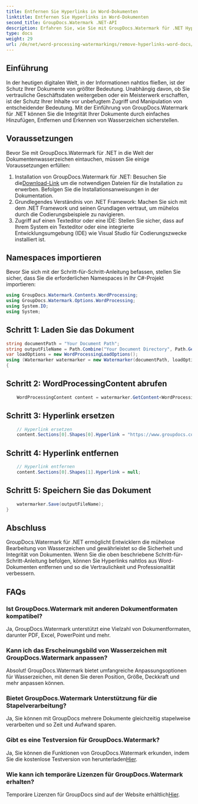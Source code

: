 ```yaml
---
title: Entfernen Sie Hyperlinks in Word-Dokumenten
linktitle: Entfernen Sie Hyperlinks in Word-Dokumenten
second_title: GroupDocs.Watermark .NET-API
description: Erfahren Sie, wie Sie mit GroupDocs.Watermark für .NET Hyperlinks aus Word-Dokumenten entfernen. Erhöhen Sie mühelos die Dokumentensicherheit.
type: docs
weight: 29
url: /de/net/word-processing-watermarkings/remove-hyperlinks-word-docs/
---
```

## Einführung
In der heutigen digitalen Welt, in der Informationen nahtlos fließen, ist der Schutz Ihrer Dokumente von größter Bedeutung. Unabhängig davon, ob Sie vertrauliche Geschäftsdaten weitergeben oder ein Meisterwerk erschaffen, ist der Schutz Ihrer Inhalte vor unbefugtem Zugriff und Manipulation von entscheidender Bedeutung. Mit der Einführung von GroupDocs.Watermark für .NET können Sie die Integrität Ihrer Dokumente durch einfaches Hinzufügen, Entfernen und Erkennen von Wasserzeichen sicherstellen.
## Voraussetzungen
Bevor Sie mit GroupDocs.Watermark für .NET in die Welt der Dokumentenwasserzeichen eintauchen, müssen Sie einige Voraussetzungen erfüllen:
1.  Installation von GroupDocs.Watermark für .NET: Besuchen Sie die[Download-Link](https://releases.groupdocs.com/Watermark/net/) um die notwendigen Dateien für die Installation zu erwerben. Befolgen Sie die Installationsanweisungen in der Dokumentation.
2. Grundlegendes Verständnis von .NET Framework: Machen Sie sich mit dem .NET Framework und seinen Grundlagen vertraut, um mühelos durch die Codierungsbeispiele zu navigieren.
3. Zugriff auf einen Texteditor oder eine IDE: Stellen Sie sicher, dass auf Ihrem System ein Texteditor oder eine integrierte Entwicklungsumgebung (IDE) wie Visual Studio für Codierungszwecke installiert ist.

## Namespaces importieren
Bevor Sie sich mit der Schritt-für-Schritt-Anleitung befassen, stellen Sie sicher, dass Sie die erforderlichen Namespaces in Ihr C#-Projekt importieren:
```csharp
using GroupDocs.Watermark.Contents.WordProcessing;
using GroupDocs.Watermark.Options.WordProcessing;
using System.IO;
using System;
```
## Schritt 1: Laden Sie das Dokument
```csharp
string documentPath = "Your Document Path";
string outputFileName = Path.Combine("Your Document Directory", Path.GetFileName(documentPath));
var loadOptions = new WordProcessingLoadOptions();
using (Watermarker watermarker = new Watermarker(documentPath, loadOptions))
{
```
## Schritt 2: WordProcessingContent abrufen
```csharp
    WordProcessingContent content = watermarker.GetContent<WordProcessingContent>();
```
## Schritt 3: Hyperlink ersetzen
```csharp
    // Hyperlink ersetzen
    content.Sections[0].Shapes[0].Hyperlink = "https://www.groupdocs.com/“;
```
## Schritt 4: Hyperlink entfernen
```csharp
    // Hyperlink entfernen
    content.Sections[0].Shapes[1].Hyperlink = null;
```
## Schritt 5: Speichern Sie das Dokument
```csharp
    watermarker.Save(outputFileName);
}
```

## Abschluss
GroupDocs.Watermark für .NET ermöglicht Entwicklern die mühelose Bearbeitung von Wasserzeichen und gewährleistet so die Sicherheit und Integrität von Dokumenten. Wenn Sie die oben beschriebene Schritt-für-Schritt-Anleitung befolgen, können Sie Hyperlinks nahtlos aus Word-Dokumenten entfernen und so die Vertraulichkeit und Professionalität verbessern.
## FAQs
### Ist GroupDocs.Watermark mit anderen Dokumentformaten kompatibel?
Ja, GroupDocs.Watermark unterstützt eine Vielzahl von Dokumentformaten, darunter PDF, Excel, PowerPoint und mehr.
### Kann ich das Erscheinungsbild von Wasserzeichen mit GroupDocs.Watermark anpassen?
Absolut! GroupDocs.Watermark bietet umfangreiche Anpassungsoptionen für Wasserzeichen, mit denen Sie deren Position, Größe, Deckkraft und mehr anpassen können.
### Bietet GroupDocs.Watermark Unterstützung für die Stapelverarbeitung?
Ja, Sie können mit GroupDocs mehrere Dokumente gleichzeitig stapelweise verarbeiten und so Zeit und Aufwand sparen.
### Gibt es eine Testversion für GroupDocs.Watermark?
 Ja, Sie können die Funktionen von GroupDocs.Watermark erkunden, indem Sie die kostenlose Testversion von herunterladen[Hier](https://releases.groupdocs.com/).
### Wie kann ich temporäre Lizenzen für GroupDocs.Watermark erhalten?
 Temporäre Lizenzen für GroupDocs sind auf der Website erhältlich[Hier](https://purchase.groupdocs.com/temporary-license/).